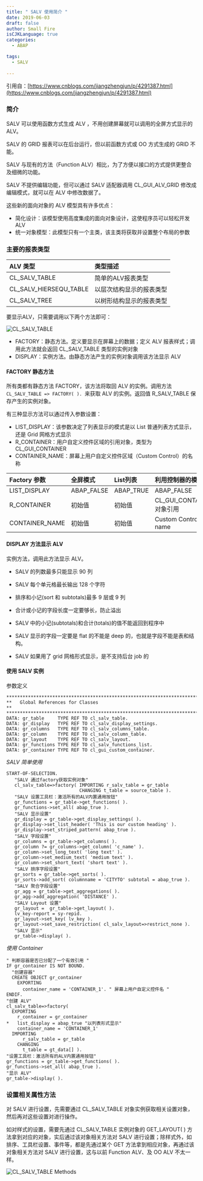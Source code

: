 ```yaml
---
title: " SALV 使用简介 "
date: 2019-06-03
draft: false
author: Small Fire
isCJKLanguage: true
categories: 
  - ABAP

tags: 
  - SALV
 
---
```


引用自：[https://www.cnblogs.com/jiangzhengjun/p/4291387.html](https://www.cnblogs.com/jiangzhengjun/p/4291387.html)

### 简介

SALV 可以使用函数方式生成 ALV ，不用创建屏幕就可以调用的全屏方式显示的 ALV。

SALV 的 GRID 报表可以在后台运行，但以前函数方式或 OO 方式生成的 GRID 不能。

SALV 与现有的方法（Function ALV）相比，为了方便以接口的方式提供更整合及细微的功能。

SALV 不提供编辑功能，但可以通过 SALV 适配器调用 CL_GUI_ALV_GRID 修改成编辑模式，就可以在 ALV 中修改数据了。

这些新的面向对象的 ALV 模型具有许多优点：

- 简化设计：该模型使用高度集成的面向对象设计，这使程序员可以轻松开发 ALV
- 统一对象模型：此模型只有一个主类，该主类将获取并设置整个布局的参数

### 主要的报表类型

| ALV 类型               | 类型描述                 |
| :--------------------- | :----------------------- |
| CL_SALV_TABLE          | 简单的ALV报表类型        |
| CL_SALV_HIERSEQU_TABLE | 以层次结构显示的报表类型 |
| CL_SALV_TREE           | 以树形结构显示的报表类型 |

要显示ALV，只需要调用以下两个方法即可：

![CL_SALV_TABLE](/images/ABAP/SALV1.png)

- FACTORY：静态方法。定义要显示在屏幕上的数据；定义 ALV 报表样式；调用此方法就会返回 CL_SALV_TABLE 类型的实例对象
- DISPLAY：实例方法。由静态方法产生的实例对象调用该方法显示 ALV

#### FACTORY 静态方法

所有类都有静态方法 FACTORY，该方法将取回 ALV 的实例。调用方法 `CL_SALV_TABLE => FACTORY( ). `来获取 ALV 的实例。返回值 R_SALV_TABLE 保存产生的实例对象。

 有三种显示方法可以通过传入参数设置：

- LIST_DISPLAY：该参数决定了列表显示的模式是以 List 普通列表方式显示，还是 Grid 网格方式显示
- R_CONTAINER：用户自定义控件区域的引用对象，类型为 CL_GUI_CONTAINER
- CONTAINER_NAME：屏幕上用户自定义控件区域（Custom Control）的名称

| Factory 参数   | 全屏模式   | List列表  | 利用控制器的模式          |
| :------------- | :--------- | :-------- | :------------------------ |
| LIST_DISPLAY   | ABAP_FALSE | ABAP_TRUE | ABAP_FALSE                |
| R_CONTAINER    | 初始值     | 初始值    | CL_GUI_CONTAINER 对象引用 |
| CONTAINER_NAME | 初始值     | 初始值    | Custom Control name       |

#### DISPLAY 方法显示 ALV

实例方法，调用此方法显示 ALV。

- SALV 的列数最多只能显示 90 列

- SALV 每个单元格最长输出 128 个字符

- 排序和小记(sort 和 subtotals)最多 9 层或 9 列

- 合计或小记的字段长度一定要够长，防止溢出
- SALV 中的小记(subtotals)和合计(totals)的值不能返回到程序中

- SALV 显示的字段一定要是 flat 的不能是 deep 的，也就是字段不能是表和结构。
- SALV 如果用了 grid 网格形式显示，是不支持后台 job 的

#### 使用 SALV 实例

参数定义

```ABAP
************************************************************************
**   Global References for Classes                                    **
************************************************************************
DATA: gr_table     TYPE REF TO cl_salv_table.
DATA: gr_display   TYPE REF TO cl_salv_display_settings.
DATA: gr_columns   TYPE REF TO cl_salv_columns_table.
DATA: gr_column    TYPE REF TO cl_salv_column_table.
DATA: gr_layout    TYPE REF TO cl_salv_layout.
DATA: gr_functions TYPE REF TO cl_salv_functions_list.
DATA: gr_container TYPE REF TO cl_gui_custom_container.
```

*SALV 简单使用*

```ABAP
START-OF-SELECTION.
   "SALV 通过factory获取实例对象"
   cl_salv_table=>factory( IMPORTING r_salv_table = gr_table 
                           CHANGING t_table = source_table ).
   "SALV 设置工具栏：激活所有的ALV内置通用按钮"
   gr_functions = gr_table->get_functions( ).
   gr_functions->set_all( abap_true ).
   "SALV 显示设置"
   gr_display = gr_table->get_display_settings( ).
   gr_display->set_list_header( 'This is our custom heading' ).
   gr_display->set_striped_pattern( abap_true ).
   "SALV 字段设置"
   gr_columns = gr_table->get_columns( ).
   gr_column ?= gr_columns->get_column( 'c_name' ).
   gr_column->set_long_text( 'long text' ).
   gr_column->set_medium_text( 'medium text' ).
   gr_column->set_short_text( 'short text' ).
   "SALV 排序字段设置"
   gr_sorts = gr_table->get_sorts( ).
   gr_sorts->add_sort( columnname = 'CITYTO' subtotal = abap_true ).
   "SALV 聚合字段设置"
   gr_agg = gr_table->get_aggregations( ).
   gr_agg->add_aggregation( 'DISTANCE' ).
   "SALV Layout 设置"
   gr_layout =  gr_table->get_layout( ).
   lv_key-report = sy-repid.
   gr_layout->set_key( lv_key ).
   gr_layout->set_save_restriction( cl_salv_layout=>restrict_none ).
   "SALV 显示"
   gr_table->display( ).
```

*使用 Container*

```ABAP
" 判断容器是否已分配了一个有效引用 "
IF gr_container IS NOT BOUND.
  "创建容器"
  CREATE OBJECT gr_container
    EXPORTING
      container_name = 'CONTAINER_1'. " 屏幕上用户自定义控件名 "
ENDIF.      
"创建 ALV"
cl_salv_table=>factory(
  EXPORTING
    r_container = gr_container
*   list_display = abap_true "以列表形式显示"
    container_name = 'CONTAINER_1'
  IMPORTING
      r_salv_table = gr_table
    CHANGING
      t_table = gt_data[] ).
"设置工具栏：激活所有的ALV内置通用按钮"
gr_functions = gr_table->get_functions( ).
gr_functions->set_all( abap_true ). 
"显示 ALV"
gr_table->display( ).
```

### 设置相关属性方法

对 SALV 进行设置，先需要通过 CL_SALV_TABLE 对象实例获取相关设置对象，然后再对这些设置对进行操作。

如对样式的设置，需要先通过 CL_SALV_TABLE 实例对象的 GET_LAYOUT( ) 方法拿到对应的对象，实后通过该对象相关方法对 SALV 进行设置；除样式外，如排序、工具栏设置、事件等，都是先通过某个 GET 方法拿到相应对象，再通过该对象相关方法对 SALV 进行设置，这与以前 Function ALV、及 OO ALV 不太一样。

![CL_SALV_TABLE Methods](/images/ABAP/SALV2.png)

